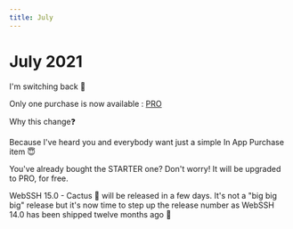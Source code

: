 ```yaml
---
title: July
---
```


# July 2021

I'm switching back :arrows_counterclockwise:

Only one purchase is now available : [PRO](/documentation/pricing/)

Why this change:question:

Because I've heard you and everybody want just a simple In App Purchase item :innocent:

You've already bought the STARTER one? Don't worry! It will be upgraded to PRO, for free.

WebSSH 15.0 - Cactus :cactus: will be released in a few days. It's not a "big big big" release but it's now time to step up the release number as WebSSH 14.0 has been shipped twelve months ago :star2: